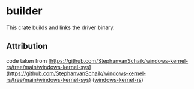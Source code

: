 # builder

This crate builds and links the driver binary.

## Attribution

code taken from [https://github.com/StephanvanSchaik/windows-kernel-rs/tree/main/windows-kernel-sys](https://github.com/StephanvanSchaik/windows-kernel-rs/tree/main/windows-kernel-sys) ([windows-kernel-rs](https://github.com/StephanvanSchaik/windows-kernel-rs))
